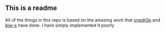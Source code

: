 ## This is a readme

All of the things in this repo is based on the amazing work that [onedr0p](https://github.com/onedr0p/) and [bjw-s](https://github.com/bjw-s) have done. I have simply implemented it poorly

